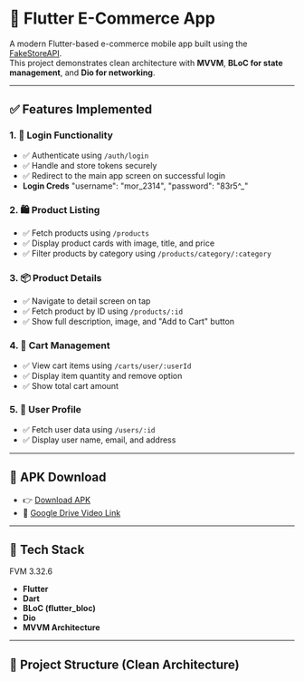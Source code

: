 # 🛒 Flutter E-Commerce App

A modern Flutter-based e-commerce mobile app built using the [FakeStoreAPI](https://fakestoreapi.com/).  
This project demonstrates clean architecture with **MVVM**, **BLoC for state management**, and **Dio for networking**.

---

## ✅ Features Implemented

### 1. 🔐 Login Functionality
- ✅ Authenticate using `/auth/login`
- ✅ Handle and store tokens securely
- ✅ Redirect to the main app screen on successful login
- **Login Creds**
 "username": "mor_2314",
  "password": "83r5^_"


### 2. 🛍️ Product Listing
- ✅ Fetch products using `/products`
- ✅ Display product cards with image, title, and price
- ✅ Filter products by category using `/products/category/:category`

### 3. 📦 Product Details
- ✅ Navigate to detail screen on tap
- ✅ Fetch product by ID using `/products/:id`
- ✅ Show full description, image, and "Add to Cart" button

### 4. 🛒 Cart Management
- ✅ View cart items using `/carts/user/:userId`
- ✅ Display item quantity and remove option
- ✅ Show total cart amount

### 5. 👤 User Profile
- ✅ Fetch user data using `/users/:id`
- ✅ Display user name, email, and address

---

## 📱 APK Download

- 👉 [Download APK](https://drive.google.com/file/d/1vHIj8KpYW0ai2xTEI8noiLLXQUYDVa64/view?usp=drive_link)  
- 📂 [Google Drive Video Link](https://drive.google.com/file/d/1yTtmW2PH_ojwc3s6dVkwq0oNNndtbuDN/view?usp=drive_link](https://drive.google.com/file/d/1yTtmW2PH_ojwc3s6dVkwq0oNNndtbuDN/view?usp=drive_link))

---

## 🔧 Tech Stack
FVM 3.32.6
- **Flutter**
- **Dart**
- **BLoC (flutter_bloc)**
- **Dio**
- **MVVM Architecture**

---

## 📂 Project Structure (Clean Architecture)

